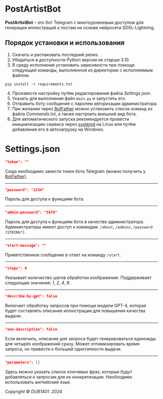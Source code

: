 # PostArtistBot
**PostArtistBot** – это бот Telegram с многоуровневым доступом для генерации иллюстраций к постам на основе нейросети SDXL-Lightning.

## Порядок установки и использования
1. Скачать и распаковать последний релиз.
2. Убедиться в доступности Python версии не старше 3.10.
3. В среду исполнения установить зависимости при помощи следующей команды, выполненной из директории с исполняемым файлом.
```
pip install -r requirements.txt
```
4. Произвести настройку путём редактирования файла _Settings.json_.
5. Указать для выполнения файл `main.py` и запустить его.
6. Отправить боту сообщение с паролем авторизации администратора.
7. При желании через [BotFather](https://t.me/BotFather) можно установить список команд из файла _Commands.txt_, а также настроить внешний вид бота.
8. Для автоматического запуска рекомендуется провести инициализацию сервиса через [systemd](systemd/README.md) на Linux или путём добавления его в автозагрузку на Windows.

# Settings.json
```JSON
"token": ""
```
Сюда необходимо занести токен бота Telegram (можно получить у [BotFather](https://t.me/BotFather)).
___
```JSON
"password": "1234"
```
Пароль для доступа к функциям бота.
___
```JSON
"admin-password": "5678"
```
Пароль для доступа к функциям бота в качестве администратора. Администраторы имеют доступ к командам: `/about`, `/admins`, `/password [STRING*]`.
___
```JSON
"start-message": ""
```
Приветственное сообщение в ответ на команду `/start`.
___

```JSON
"steps": 8
```
Указывает количество шагов обработки изображения. Поддерживает следующие значения: _1_, _2_, _4_, _8_.
___

```JSON
"describe-by-gpt": false
```
Включает обработку запросов при помощи модели GPT-4, которая будет составлять описание иллюстрации для повышения качества выдачи.
___

```JSON
"one-description": false
```
Если включить, описание для запроса будет генерироваться единожды для четырёх изображений сразу. Может оптимизировать время запроса, но привести к большей однотипности выдачи.
___

```JSON
"parameters": []
```
Здесь можно указать список ключевых фраз, которые будут добавляться к запросам для их конкретизации. Необходимо использовать английский язык.

_Copyright © DUB1401. 2024._